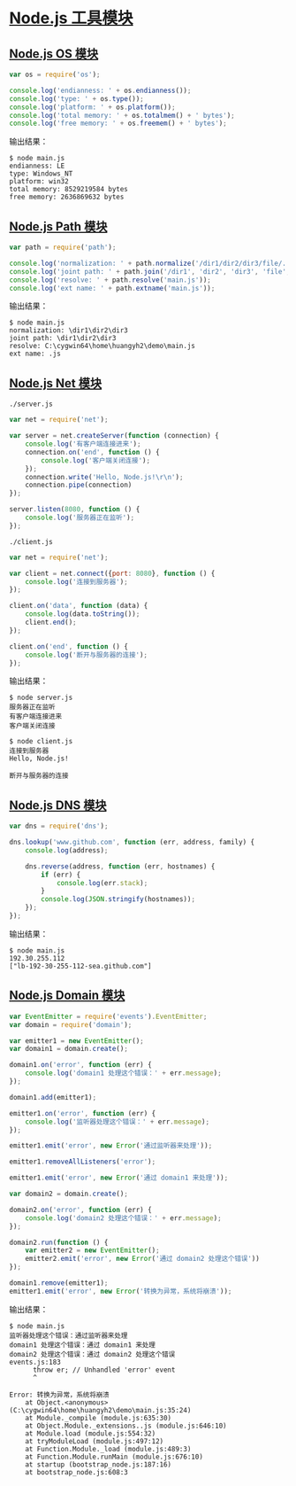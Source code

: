# [Node.js 工具模块](http://www.runoob.com/nodejs/nodejs-utitlity-module.html)

## [Node.js OS 模块](http://www.runoob.com/nodejs/nodejs-os-module.html)

```javascript
var os = require('os');

console.log('endianness: ' + os.endianness());
console.log('type: ' + os.type());
console.log('platform: ' + os.platform());
console.log('total memory: ' + os.totalmem() + ' bytes');
console.log('free memory: ' + os.freemem() + ' bytes');
```

输出结果：
```
$ node main.js
endianness: LE
type: Windows_NT
platform: win32
total memory: 8529219584 bytes
free memory: 2636869632 bytes
```

## [Node.js Path 模块](http://www.runoob.com/nodejs/nodejs-path-module.html)

```javascript
var path = require('path');

console.log('normalization: ' + path.normalize('/dir1/dir2/dir3/file/..'));
console.log('joint path: ' + path.join('/dir1', 'dir2', 'dir3', 'file', '..'));
console.log('resolve: ' + path.resolve('main.js'));
console.log('ext name: ' + path.extname('main.js'));
```

输出结果：
```
$ node main.js
normalization: \dir1\dir2\dir3
joint path: \dir1\dir2\dir3
resolve: C:\cygwin64\home\huangyh2\demo\main.js
ext name: .js
```

## [Node.js Net 模块](http://www.runoob.com/nodejs/nodejs-net-module.html)

`./server.js`
```javascript
var net = require('net');

var server = net.createServer(function (connection) {
    console.log('有客户端连接进来');
    connection.on('end', function () {
        console.log('客户端关闭连接');
    });
    connection.write('Hello, Node.js!\r\n');
    connection.pipe(connection)
});

server.listen(8080, function () {
    console.log('服务器正在监听');
});
```

`./client.js`
```javascript
var net = require('net');

var client = net.connect({port: 8080}, function () {
    console.log('连接到服务器');
});

client.on('data', function (data) {
    console.log(data.toString());
    client.end();
});

client.on('end', function () {
    console.log('断开与服务器的连接');
});
```

输出结果：
```
$ node server.js
服务器正在监听
有客户端连接进来
客户端关闭连接
```

```
$ node client.js
连接到服务器
Hello, Node.js!

断开与服务器的连接
```

## [Node.js DNS 模块](http://www.runoob.com/nodejs/nodejs-dns-module.html)

```javascript
var dns = require('dns');

dns.lookup('www.github.com', function (err, address, family) {
    console.log(address);

    dns.reverse(address, function (err, hostnames) {
        if (err) {
            console.log(err.stack);
        }
        console.log(JSON.stringify(hostnames));
    });
});
```

输出结果：
```
$ node main.js
192.30.255.112
["lb-192-30-255-112-sea.github.com"]
```

## [Node.js Domain 模块](http://www.runoob.com/nodejs/nodejs-domain-module.html)

```javascript
var EventEmitter = require('events').EventEmitter;
var domain = require('domain');

var emitter1 = new EventEmitter();
var domain1 = domain.create();

domain1.on('error', function (err) {
    console.log('domain1 处理这个错误：' + err.message);
});

domain1.add(emitter1);

emitter1.on('error', function (err) {
    console.log('监听器处理这个错误：' + err.message);
});

emitter1.emit('error', new Error('通过监听器来处理'));

emitter1.removeAllListeners('error');

emitter1.emit('error', new Error('通过 domain1 来处理'));

var domain2 = domain.create();

domain2.on('error', function (err) {
    console.log('domain2 处理这个错误：' + err.message);
});

domain2.run(function () {
    var emitter2 = new EventEmitter();
    emitter2.emit('error', new Error('通过 domain2 处理这个错误'))
});

domain1.remove(emitter1);
emitter1.emit('error', new Error('转换为异常，系统将崩溃'));
```

输出结果：
```
$ node main.js
监听器处理这个错误：通过监听器来处理
domain1 处理这个错误：通过 domain1 来处理
domain2 处理这个错误：通过 domain2 处理这个错误
events.js:183
      throw er; // Unhandled 'error' event
      ^

Error: 转换为异常，系统将崩溃
    at Object.<anonymous> (C:\cygwin64\home\huangyh2\demo\main.js:35:24)
    at Module._compile (module.js:635:30)
    at Object.Module._extensions..js (module.js:646:10)
    at Module.load (module.js:554:32)
    at tryModuleLoad (module.js:497:12)
    at Function.Module._load (module.js:489:3)
    at Function.Module.runMain (module.js:676:10)
    at startup (bootstrap_node.js:187:16)
    at bootstrap_node.js:608:3
```